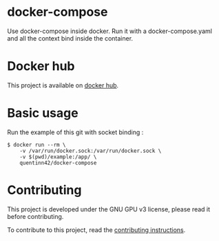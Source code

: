 # docker-compose
Use docker-compose inside docker.
Run it with a docker-compose.yaml and all the context bind inside the container.

# Docker hub
This project is available on [docker hub](https://hub.docker.com/r/quentinn42/docker-compose).

# Basic usage
Run the example of this git with socket binding :
```
$ docker run --rm \
    -v /var/run/docker.sock:/var/run/docker.sock \
    -v $(pwd)/example:/app/ \
    quentinn42/docker-compose
```

# Contributing
This project is developed under the GNU GPU v3 license, please read it before contributing.

To contribute to this project, read the [contributing instructions](CONTRIBUTING.md).
